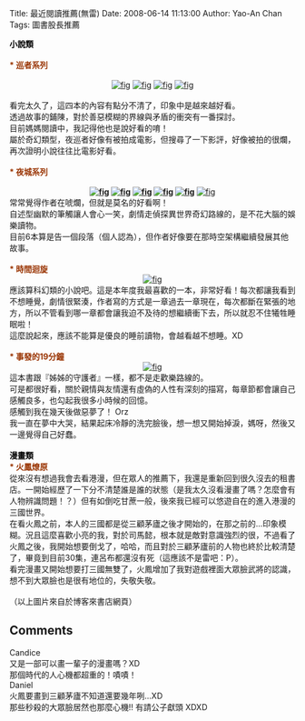 Title: 最近閱讀推薦(無雷)
Date: 2008-06-14 11:13:00
Author: Yao-An Chan
Tags: 圖書股長推薦


<div class='post'>
<span style="color: rgb(0, 0, 0); font-weight: bold;">小說類</span><br /><br /><span style="color: rgb(153, 51, 0); font-weight: bold;"> * 巡者系列</span><br /><br /><div style="text-align: center;"><a onblur="try {parent.deselectBloggerImageGracefully();} catch(e) {}" href="http://4.bp.blogspot.com/_mvtDPM7iODU/SFZDKC0PBMI/AAAAAAAAArQ/koi3Baq8iE4/s1600-h/1.jpg"><img src="http://4.bp.blogspot.com/_mvtDPM7iODU/SFZDKC0PBMI/AAAAAAAAArQ/koi3Baq8iE4/s200/1.jpg" alt="fig" id="BLOGGER_PHOTO_ID_5212427458561639618" border="0" /></a>  <a onblur="try {parent.deselectBloggerImageGracefully();} catch(e) {}" href="http://4.bp.blogspot.com/_mvtDPM7iODU/SFZDVAkrgrI/AAAAAAAAArY/Mp1Wh5JbD4E/s1600-h/2.jpg"><img src="http://4.bp.blogspot.com/_mvtDPM7iODU/SFZDVAkrgrI/AAAAAAAAArY/Mp1Wh5JbD4E/s200/2.jpg" alt="fig" id="BLOGGER_PHOTO_ID_5212427646938088114" border="0" /></a>   <a onblur="try {parent.deselectBloggerImageGracefully();} catch(e) {}" href="http://4.bp.blogspot.com/_mvtDPM7iODU/SFZEzSi6AYI/AAAAAAAAArg/K_fnbA0v3H8/s1600-h/3.jpg"><img style="cursor: pointer;" src="http://4.bp.blogspot.com/_mvtDPM7iODU/SFZEzSi6AYI/AAAAAAAAArg/K_fnbA0v3H8/s200/3.jpg" alt="fig" id="BLOGGER_PHOTO_ID_5212429266670190978" border="0" /></a>  <a onblur="try {parent.deselectBloggerImageGracefully();} catch(e) {}" href="http://2.bp.blogspot.com/_mvtDPM7iODU/SFZFEeH8-uI/AAAAAAAAAro/3Z1OaRkzdyA/s1600-h/4.jpg"><img style="cursor: pointer;" src="http://2.bp.blogspot.com/_mvtDPM7iODU/SFZFEeH8-uI/AAAAAAAAAro/3Z1OaRkzdyA/s200/4.jpg" alt="fig" id="BLOGGER_PHOTO_ID_5212429561836141282" border="0" /></a></div><br />看完太久了，這四本的內容有點分不清了，印象中是越來越好看。<br />透過故事的鋪陳，對於善惡模糊的界線與矛盾的衝突有一番探討。<br />目前媽媽閱讀中，我記得他也是說好看的唷！<br />屬於奇幻類型，夜巡者好像有被拍成電影，但搜尋了一下影評，好像被拍的很爛，再次證明小說往往比電影好看。<br /><br /><span style="color: rgb(153, 51, 0); font-weight: bold;"> * 夜城系列<br /><br /></span><div style="text-align: center;"><span style="color: rgb(153, 51, 0); font-weight: bold;"><a onblur="try {parent.deselectBloggerImageGracefully();} catch(e) {}" href="http://3.bp.blogspot.com/_mvtDPM7iODU/SFZ4iYzBDGI/AAAAAAAAAsI/OW6XB8CkooQ/s1600-h/11.jpg"><img style="cursor: pointer;" src="http://3.bp.blogspot.com/_mvtDPM7iODU/SFZ4iYzBDGI/AAAAAAAAAsI/OW6XB8CkooQ/s200/11.jpg" alt="fig" id="BLOGGER_PHOTO_ID_5212486150895242338" border="0" /></a> <a onblur="try {parent.deselectBloggerImageGracefully();} catch(e) {}" href="http://3.bp.blogspot.com/_mvtDPM7iODU/SFZ4k_n3miI/AAAAAAAAAsQ/CwW4I6dcHeE/s1600-h/12.jpg"><img style="cursor: pointer;" src="http://3.bp.blogspot.com/_mvtDPM7iODU/SFZ4k_n3miI/AAAAAAAAAsQ/CwW4I6dcHeE/s200/12.jpg" alt="fig" id="BLOGGER_PHOTO_ID_5212486195677207074" border="0" /></a> <a onblur="try {parent.deselectBloggerImageGracefully();} catch(e) {}" href="http://3.bp.blogspot.com/_mvtDPM7iODU/SFZ4lD2q9xI/AAAAAAAAAsY/Dzd-vYlgstE/s1600-h/13.jpg"><img style="cursor: pointer;" src="http://3.bp.blogspot.com/_mvtDPM7iODU/SFZ4lD2q9xI/AAAAAAAAAsY/Dzd-vYlgstE/s200/13.jpg" alt="fig" id="BLOGGER_PHOTO_ID_5212486196813035282" border="0" /></a> <a onblur="try {parent.deselectBloggerImageGracefully();} catch(e) {}" href="http://3.bp.blogspot.com/_mvtDPM7iODU/SFZ4lbFpNuI/AAAAAAAAAsg/bPfP3-UHjl0/s1600-h/14.jpg"><img style="cursor: pointer;" src="http://3.bp.blogspot.com/_mvtDPM7iODU/SFZ4lbFpNuI/AAAAAAAAAsg/bPfP3-UHjl0/s200/14.jpg" alt="fig" id="BLOGGER_PHOTO_ID_5212486203049850594" border="0" /></a> <a onblur="try {parent.deselectBloggerImageGracefully();} catch(e) {}" href="http://1.bp.blogspot.com/_mvtDPM7iODU/SFZ4lwGhYpI/AAAAAAAAAso/fwYpYg3dpu4/s1600-h/15.jpg"><img style="cursor: pointer;" src="http://1.bp.blogspot.com/_mvtDPM7iODU/SFZ4lwGhYpI/AAAAAAAAAso/fwYpYg3dpu4/s200/15.jpg" alt="fig" id="BLOGGER_PHOTO_ID_5212486208690676370" border="0" /></a> </span><a onblur="try {parent.deselectBloggerImageGracefully();} catch(e) {}" href="http://2.bp.blogspot.com/_mvtDPM7iODU/SFZ5D5RW6qI/AAAAAAAAAsw/2fk_H89JKI8/s1600-h/7.jpg"><img style="cursor: pointer;" src="http://2.bp.blogspot.com/_mvtDPM7iODU/SFZ5D5RW6qI/AAAAAAAAAsw/2fk_H89JKI8/s200/7.jpg" alt="fig" id="BLOGGER_PHOTO_ID_5212486726548122274" border="0" /></a><br /></div>常常覺得作者在唬爛，但就是莫名的好看啊！<br />自述型幽默的筆觸讓人會心一笑，劇情走偵探異世界奇幻路線的，是不花大腦的娛樂讀物。<br />目前6本算是告一個段落（個人認為），但作者好像要在那時空架構繼續發展其他故事。<br /><br /><span style="font-weight: bold; color: rgb(153, 51, 0);"> * 時間迴旋<br /></span><div style="text-align: center;"><a onblur="try {parent.deselectBloggerImageGracefully();} catch(e) {}" href="http://2.bp.blogspot.com/_mvtDPM7iODU/SFZ5iAkp5JI/AAAAAAAAAs4/mivVu-tHu5s/s1600-h/time.jpg"><img style="cursor: pointer;" src="http://2.bp.blogspot.com/_mvtDPM7iODU/SFZ5iAkp5JI/AAAAAAAAAs4/mivVu-tHu5s/s200/time.jpg" alt="fig" id="BLOGGER_PHOTO_ID_5212487243904181394" border="0" /></a><br /></div>應該算科幻類的小說吧。這是本年度我最喜歡的一本，非常好看！每次都讓我看到不想睡覺，劇情很緊湊，作者寫的方式是一章過去一章現在，每次都斷在緊張的地方，所以不管看到哪一章都會讓我迫不及待的想繼續衝下去，所以就忍不住犧牲睡眠啦！<br />這麼說起來，應該不能算是優良的睡前讀物，會越看越不想睡。XD<br /><br /><span style="font-weight: bold; color: rgb(153, 51, 0);"> * 事發的19分鐘<br /></span><div style="text-align: center;"><a onblur="try {parent.deselectBloggerImageGracefully();} catch(e) {}" href="http://2.bp.blogspot.com/_mvtDPM7iODU/SFZ5rVDQeoI/AAAAAAAAAtA/OClqhEqCwzM/s1600-h/19.jpg"><img style="cursor: pointer;" src="http://2.bp.blogspot.com/_mvtDPM7iODU/SFZ5rVDQeoI/AAAAAAAAAtA/OClqhEqCwzM/s200/19.jpg" alt="fig" id="BLOGGER_PHOTO_ID_5212487404020071042" border="0" /></a><br /></div>這本書跟『姊姊的守護者』一樣，都不是走歡樂路線的。<br />可是都很好看，關於親情與友情還有虛偽的人性有深刻的描寫，每章節都會讓自己感觸良多，也勾起我很多小時候的回憶。<br />感觸到我在幾天後做惡夢了！ Orz<br />我一直在夢中大哭，結果起床冷靜的洗完臉後，想一想又開始掉淚，媽呀，然後又一邊覺得自己好蠢。<br /><br /><span style="font-weight: bold; color: rgb(0, 0, 0);">漫畫類</span><br /><span style="font-weight: bold; color: rgb(153, 51, 0);"> * 火鳳燎原<br /></span>從來沒有想過我會去看港漫，但在眾人的推薦下，我還是重新回到很久沒去的租書店。一開始經歷了一下分不清楚誰是誰的狀態（是我太久沒看漫畫了嗎？怎麼會有人物辨識問題！？）但有如倒吃甘蔗一般，後來我已經可以悠遊自在的進入港漫的三國世界。<br />在看火鳳之前，本人的三國都是從三顧茅廬之後才開始的，在那之前的...印象模糊。況且這麼喜歡小亮的我，對於司馬懿，根本就是敵對意識強烈的很，不過看了火鳳之後，我開始想要倒戈了，哈哈，而且對於三顧茅廬前的人物也終於比較清楚了，畢竟到目前30集，連呂布都還沒有死（這應該不是雷吧：P）。<br />看完漫畫又開始想要打三國無雙了，火鳳增加了我對遊戲裡面大眾臉武將的認識，想不到大眾臉也是很有地位的，失敬失敬。<br /><br />（以上圖片來自於博客來書店網頁）</div>
<h2>Comments</h2>
<div class='comments'>
<div class='comment'>
<div class='author'>Candice</div>
<div class='content'>
又是一部可以畫一輩子的漫畫嗎？XD<BR/>那個時代的人心機都超重的！嘖嘖！</div>
</div>
<div class='comment'>
<div class='author'>Daniel</div>
<div class='content'>
火鳳要畫到三顧茅廬不知道還要幾年咧...XD<BR/>那些秒殺的大眾臉居然也那麼心機!!  有請公子獻頭  XDXD</div>
</div>
</div>
